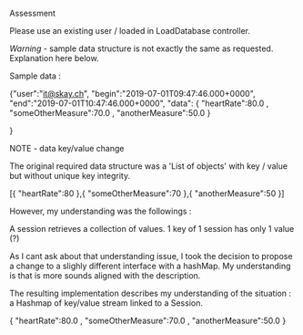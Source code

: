 Assessment

Please use an existing user / loaded in LoadDatabase controller.

*Warning* - sample data structure is not exactly the same as requested. Explanation here below.

Sample data :

{"user":"it@skay.ch",
"begin":"2019-07-01T09:47:46.000+0000",
"end":"2019-07-01T10:47:46.000+0000",
"data":	{
"heartRate":80.0
,
"someOtherMeasure":70.0
,
"anotherMeasure":50.0
}

}

NOTE - data key/value change

The original required data structure was a 'List of objects' with key / value but without unique key integrity.

[{
"heartRate":80
},{
"someOtherMeasure":70
},{
"anotherMeasure":50
}]

However, my understanding was the followings :

A session retrieves a collection of values.
1 key of 1 session has only 1 value (?)

As I cant ask about that understanding issue, 
I took the decision to propose a change to a slighly different interface with a hashMap.
My understanding is that is more sounds aligned with the description.

The resulting implementation describes my understanding of the situation : a Hashmap of key/value stream linked to a Session.



{
"heartRate":80.0
,
"someOtherMeasure":70.0
,
"anotherMeasure":50.0
}
